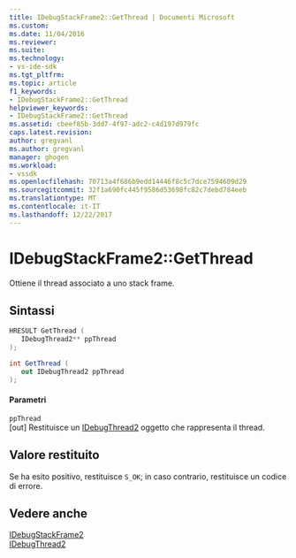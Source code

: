 ```yaml
---
title: IDebugStackFrame2::GetThread | Documenti Microsoft
ms.custom: 
ms.date: 11/04/2016
ms.reviewer: 
ms.suite: 
ms.technology:
- vs-ide-sdk
ms.tgt_pltfrm: 
ms.topic: article
f1_keywords:
- IDebugStackFrame2::GetThread
helpviewer_keywords:
- IDebugStackFrame2::GetThread
ms.assetid: cbeef85b-3dd7-4f97-adc2-c4d197d979fc
caps.latest.revision: 
author: gregvanl
ms.author: gregvanl
manager: ghogen
ms.workload:
- vssdk
ms.openlocfilehash: 70713a4f686b9edd14446f8c5c7dce7594609d29
ms.sourcegitcommit: 32f1a690fc445f9586d53698fc82c7debd784eeb
ms.translationtype: MT
ms.contentlocale: it-IT
ms.lasthandoff: 12/22/2017
---
```

# <a name="idebugstackframe2getthread"></a>IDebugStackFrame2::GetThread
Ottiene il thread associato a uno stack frame.  
  
## <a name="syntax"></a>Sintassi  
  
```cpp  
HRESULT GetThread (   
   IDebugThread2** ppThread  
);  
```  
  
```csharp  
int GetThread (   
   out IDebugThread2 ppThread  
);  
```  
  
#### <a name="parameters"></a>Parametri  
 `ppThread`  
 [out] Restituisce un [IDebugThread2](../../../extensibility/debugger/reference/idebugthread2.md) oggetto che rappresenta il thread.  
  
## <a name="return-value"></a>Valore restituito  
 Se ha esito positivo, restituisce `S_OK`; in caso contrario, restituisce un codice di errore.  
  
## <a name="see-also"></a>Vedere anche  
 [IDebugStackFrame2](../../../extensibility/debugger/reference/idebugstackframe2.md)   
 [IDebugThread2](../../../extensibility/debugger/reference/idebugthread2.md)